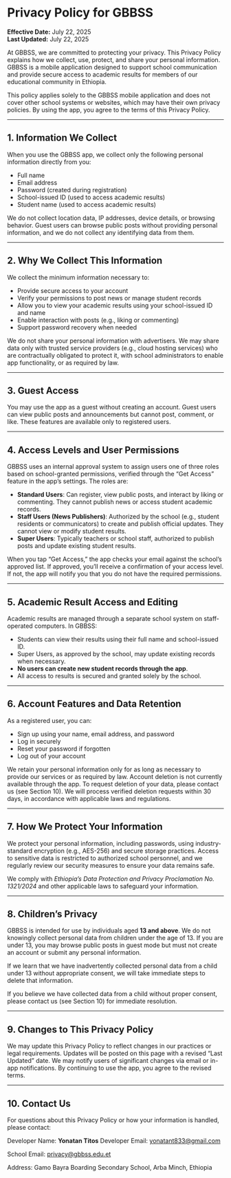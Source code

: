 # Privacy Policy for GBBSS

**Effective Date:** July 22, 2025  
**Last Updated:** July 22, 2025

At GBBSS, we are committed to protecting your privacy. This Privacy Policy explains how we collect, use, protect, and share your personal information. GBBSS is a mobile application designed to support school communication and provide secure access to academic results for members of our educational community in Ethiopia.

This policy applies solely to the GBBSS mobile application and does not cover other school systems or websites, which may have their own privacy policies. By using the app, you agree to the terms of this Privacy Policy.

---

## 1. Information We Collect

When you use the GBBSS app, we collect only the following personal information directly from you:

- Full name  
- Email address  
- Password (created during registration)  
- School-issued ID (used to access academic results)
- Student name (used to access academic results)

We do not collect location data, IP addresses, device details, or browsing behavior. Guest users can browse public posts without providing personal information, and we do not collect any identifying data from them.

---

## 2. Why We Collect This Information

We collect the minimum information necessary to:

- Provide secure access to your account  
- Verify your permissions to post news or manage student records  
- Allow you to view your academic results using your school-issued ID and name 
- Enable interaction with posts (e.g., liking or commenting)  
- Support password recovery when needed  

We do not share your personal information with advertisers. We may share data only with trusted service providers (e.g., cloud hosting services) who are contractually obligated to protect it, with school administrators to enable app functionality, or as required by law.

---

## 3. Guest Access

You may use the app as a guest without creating an account. Guest users can view public posts and announcements but cannot post, comment, or like. These features are available only to registered users.

---

## 4. Access Levels and User Permissions

GBBSS uses an internal approval system to assign users one of three roles based on school-granted permissions, verified through the “Get Access” feature in the app’s settings. The roles are:

- **Standard Users**: Can register, view public posts, and interact by liking or commenting. They cannot publish news or access student academic records.  
- **Staff Users (News Publishers)**: Authorized by the school (e.g., student residents or communicators) to create and publish official updates. They cannot view or modify student results.  
- **Super Users**: Typically teachers or school staff, authorized to publish posts and update existing student results.  

When you tap “Get Access,” the app checks your email against the school’s approved list. If approved, you’ll receive a confirmation of your access level. If not, the app will notify you that you do not have the required permissions.

---

## 5. Academic Result Access and Editing

Academic results are managed through a separate school system on staff-operated computers. In GBBSS:

- Students can view their results using their full name and school-issued ID.  
- Super Users, as approved by the school, may update existing records when necessary.  
- **No users can create new student records through the app**.  
- All access to results is secured and granted solely by the school.  

---

## 6. Account Features and Data Retention

As a registered user, you can:

- Sign up using your name, email address, and password  
- Log in securely  
- Reset your password if forgotten  
- Log out of your account  

We retain your personal information only for as long as necessary to provide our services or as required by law. Account deletion is not currently available through the app. To request deletion of your data, please contact us (see Section 10). We will process verified deletion requests within 30 days, in accordance with applicable laws and regulations.

---

## 7. How We Protect Your Information

We protect your personal information, including passwords, using industry-standard encryption (e.g., AES-256) and secure storage practices. Access to sensitive data is restricted to authorized school personnel, and we regularly review our security measures to ensure your data remains safe.

We comply with *Ethiopia’s Data Protection and Privacy Proclamation No. 1321/2024* and other applicable laws to safeguard your information.

---

## 8. Children’s Privacy

GBBSS is intended for use by individuals aged **13 and above**. We do not knowingly collect personal data from children under the age of 13. If you are under 13, you may browse public posts in guest mode but must not create an account or submit any personal information.

If we learn that we have inadvertently collected personal data from a child under 13 without appropriate consent, we will take immediate steps to delete that information.

If you believe we have collected data from a child without proper consent, please contact us (see Section 10) for immediate resolution.

---

## 9. Changes to This Privacy Policy

We may update this Privacy Policy to reflect changes in our practices or legal requirements. Updates will be posted on this page with a revised “Last Updated” date. We may notify users of significant changes via email or in-app notifications. By continuing to use the app, you agree to the revised terms.

---

## 10. Contact Us

For questions about this Privacy Policy or how your information is handled, please contact:

Developer Name: **Yonatan Titos**
Developer Email: yonatant833@gmail.com

School Email: [privacy@gbbss.edu.et](mailto:privacy@gbbss.edu.et)  

Address: Gamo Bayra Boarding Secondary School, Arba Minch, Ethiopia  
